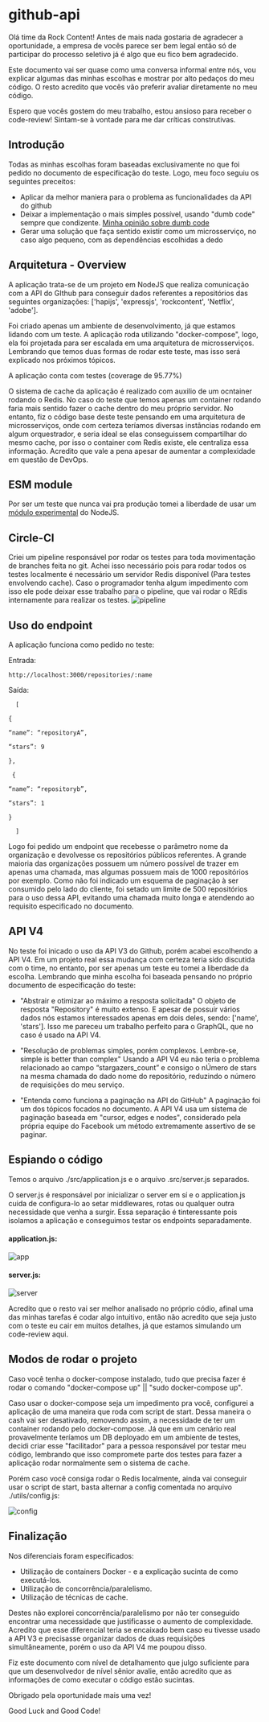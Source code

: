 # github-api

Olá time da Rock Content! Antes de mais nada gostaria  de agradecer a oportunidade, a empresa de vocês parece ser bem legal então só de participar do processo seletivo já é algo que eu fico bem  agradecido.

Este documento vai ser quase como uma conversa informal entre nós, vou explicar algumas das minhas escolhas e mostrar por alto pedaços do meu código. O resto acredito que vocês vão preferir avaliar diretamente no meu código.

Espero que vocês gostem do meu trabalho, estou ansioso para receber o code-review! Sintam-se à vontade para me dar críticas construtivas.

## Introdução

Todas as minhas escolhas foram baseadas exclusivamente no que foi pedido no documento de especificação do teste. Logo, meu foco seguiu os seguintes preceitos:
- Aplicar da melhor maniera para o problema as funcionalidades da API do github
- Deixar a implementação o mais simples possível, usando "dumb code" sempre que condizente. [Minha opinião sobre dumb code](https://hackernoon.com/why-senior-devs-write-dumb-code-and-how-to-spot-a-junior-from-a-mile-away-27fa263b101a)
- Gerar uma solução que faça sentido existir como um microsserviço, no caso algo pequeno, com as dependências escolhidas a dedo

## Arquitetura - Overview

A aplicação trata-se de um projeto em NodeJS que realiza comunicação com a API do GIthub para conseguir dados referentes a repositórios das seguintes organizações: ['hapijs', 'expressjs', 'rockcontent', 'Netflix', 'adobe'].

Foi criado apenas um ambiente de desenvolvimento, já que estamos lidando com um teste. A aplicação roda utilizando "docker-compose", logo, ela foi projetada para ser escalada em uma arquitetura de microsserviços. Lembrando que temos duas formas de rodar este teste, mas isso será explicado nos próximos tópicos.

A aplicação conta com testes (coverage de 95.77%)

O sistema de cache da aplicação é realizado com auxilio de um ocntainer rodando o Redis. No caso do teste que temos apenas um container rodando faria mais sentido fazer o cache dentro do meu próprio servidor. No entanto, fiz o código base deste teste pensando em uma arquitetura de microsserviços, onde com certeza teríamos diversas instâncias rodando em algum orquestrador, e seria ideal se elas conseguissem compartilhar do mesmo cache, por isso o container com Redis existe, ele centraliza essa informação. Acredito que vale a pena apesar de aumentar a complexidade em questão de DevOps. 

## ESM module

Por ser um teste que nunca vai pra produção tomei a liberdade de usar um [módulo experimental](https://nodejs.org/api/esm.html) do NodeJS.

## Circle-CI

Criei um pipeline responsável por rodar os testes para toda movimentação de branches feita no git. Achei isso necessário pois para rodar todos os testes localmente é necessário um servidor Redis disponível (Para testes envolvendo cache). Caso o programador tenha algum impedimento com isso ele pode deixar esse trabalho para o pipeline, que vai rodar o REdis internamente para realizar os testes.
![pipeline](https://my-use.s3-sa-east-1.amazonaws.com/Firefox_Screenshot_2020-06-22T07-18-55.080Z.png)

## Uso do endpoint

A aplicação funciona como pedido no teste:

  Entrada:

    http://localhost:3000/repositories/:name
  
  Saída:
 
      [  
 
    {

    “name”: “repositoryA”,

    “stars”: 9

    },

     {

    “name”: “repositoryb”,

    “stars”: 1

    }

      ]

Logo foi pedido um endpoint que recebesse o parâmetro nome  da organização e devolvesse os repositórios públicos referentes. A grande maioria das organizações possuem um número possível de trazer em apenas uma chamada, mas algumas possuem mais de 1000 repositórios por exemplo. Como não foi indicado um esquema de paginação à ser consumido pelo lado do cliente, foi setado um limite de 500 repositórios para o uso dessa API, evitando uma chamada muito longa e atendendo ao requisito especificado no documento.

## API V4

No teste foi inicado o uso da API V3 do Github, porém acabei escolhendo a API V4. Em um projeto real essa mudança com certeza teria sido discutida com o time, no entanto, por ser apenas um teste eu tomei a liberdade da escolha. Lembrando que minha escolha foi baseada pensando no próprio documento de especificação do teste:

- "Abstrair e otimizar ao máximo a resposta solicitada" O objeto de resposta "Repository" é muito extenso. E apesar de possuir vários dados nós estamos interessados apenas em dois deles, sendo: ['name', 'stars']. Isso me pareceu um trabalho perfeito para o GraphQL, que no caso é usado na API V4.

- "Resolução de problemas simples, porém complexos. Lembre-se, simple is better than complex" Usando a API V4 eu não teria o problema relacionado ao campo “stargazers_count” e consigo o nÚmero de stars na mesma chamada do dado nome do repositório, reduzindo o número de requisições do meu serviço. 

- "Entenda como funciona a paginação na API do GitHub" A paginação foi um dos tópicos focados no documento. A API V4 usa um sistema de paginação baseada em "cursor, edges e nodes", considerado pela própria equipe do Facebook um método extremamente assertivo de se paginar.

## Espiando o código

Temos o arquivo ./src/application.js e o arquivo .src/server.js separados.

O server.js é responsável por inicializar o server em sí e o application.js cuida de configura-lo ao setar middlewares, rotas ou qualquer outra necessidade que venha a surgir. Essa separação é tinteressante pois isolamos a aplicação e conseguimos testar os endpoints separadamente.

#### application.js:
![app](https://my-use.s3-sa-east-1.amazonaws.com/app.png)

#### server.js:
![server](https://my-use.s3-sa-east-1.amazonaws.com/server.png)


Acredito que o resto vai ser melhor analisado no próprio códio, afinal uma das minhas tarefas é codar algo intuitivo, então não acredito que seja justo com o teste eu cair em muitos detalhes, já que estamos simulando um code-review aqui.

## Modos de rodar o projeto

Caso você tenha o docker-compose instalado, tudo que precisa fazer é rodar o comando "docker-compose up" || "sudo docker-compose up".

Caso usar o docker-compose seja um impedimento pra você, configurei a aplicação de uma maneira que roda com script de start. Dessa maneira o cash vai ser desativado, removendo assim, a necessidade de ter um container rodando pelo docker-compose. Já que em um cenário real provavelmente teríamos um DB deployado em um ambiente de testes, decidi criar esse "facilitador" para a pessoa responsável por testar meu código, lembrando que isso compromete parte dos testes para fazer a aplicação rodar normalmente sem o sistema de cache.

Porém caso você consiga rodar o Redis localmente, ainda vai conseguir usar o script de start, basta alternar a config comentada no arquivo ./utils/config.js:

![config](https://my-use.s3-sa-east-1.amazonaws.com/server.png)

## Finalização

Nos diferenciais foram especificados:
- Utilização de containers Docker - e a explicação sucinta de como executá-los.
- Utilização de concorrência/paralelismo.
- Utilização de técnicas de cache.

Destes não explorei concorrência/paralelismo por não ter conseguido encontrar uma necessidade que justificasse o aumento de complexidade. Acredito que esse diferencial teria se encaixado bem caso eu tivesse usado a API V3 e precisasse organizar dados  de duas requisições simultâneamente, porém o uso da API V4 me poupou disso.

Fiz este documento com nível de detalhamento que julgo suficiente para que um desenvolvedor de nível sênior avalie, então acredito que as informações de como executar o código estão sucintas.

Obrigado pela oportunidade mais uma vez!

Good Luck and Good Code!

